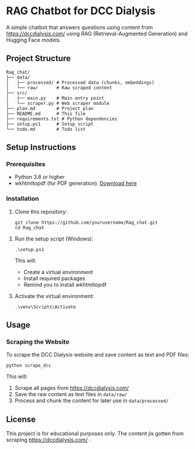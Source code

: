 # RAG Chatbot for DCC Dialysis

A simple chatbot that answers questions using content from https://dccdialysis.com/ using RAG (Retrieval-Augmented Generation) and Hugging Face models.

## Project Structure

```
Rag_chat/
├── data/
│   ├── processed/ # Processed data (chunks, embeddings)
│   └── raw/       # Raw scraped content
├── src/
│   ├── main.py    # Main entry point
│   └── scraper.py # Web scraper module
├── plan.md        # Project plan
├── README.md      # This file
├── requirements.txt # Python dependencies
├── setup.ps1      # Setup script
└── todo.md        # Todo list
```

## Setup Instructions

### Prerequisites

- Python 3.8 or higher
- wkhtmltopdf (for PDF generation): [Download here](https://wkhtmltopdf.org/downloads.html)

### Installation

1. Clone this repository:
   ```
   git clone https://github.com/yourusername/Rag_chat.git
   cd Rag_chat
   ```

2. Run the setup script (Windows):
   ```
   .\setup.ps1
   ```

   This will:
   - Create a virtual environment
   - Install required packages
   - Remind you to install wkhtmltopdf

3. Activate the virtual environment:
   ```
   .\venv\Scripts\Activate
   ```

## Usage

### Scraping the Website

To scrape the DCC Dialysis website and save content as text and PDF files:

```
python scrape_dcc
```

This will:
1. Scrape all pages from https://dccdialysis.com/
2. Save the raw content as text files in `data/raw/`
4. Process and chunk the content for later use in `data/processed/`

## License

This project is for educational purposes only. The content jis gotten from scraping https://dccdialysis.com/ .
